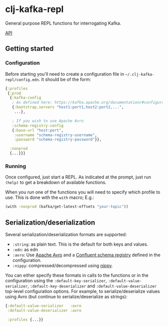 clj-kafka-repl
==============

General purpose REPL functions for interrogating Kafka.

[API](https://ovotech.github.io/clj-kafka-repl/)

Getting started
---------------

### Configuration

Before starting you'll need to create a configuration file in `~/.clj-kafka-repl/config.edn`. It should be of the form:

```clj
{:profiles
 {:prod
  {:kafka-config
   ; As defined here: https://kafka.apache.org/documentation/#configuration
   {:bootstrap.servers "host1:port1,host2:port2,...",
    ...},

   ; If you wish to use Apache Avro
   :schema-registry-config
   {:base-url "host:port",
    :username "schema-registry-username",
    :password "schema-registry-password"}},

  :nonprod
  {...}}}
``` 

### Running

Once configured, just start a REPL. As indicated at the prompt, just
run `(help)` to get a breakdown of available functions.

When you run one of the functions you will need to specify which profile to use. This is done with the `with` macro; E.g.:

```clj
(with :nonprod (kafka/get-latest-offsets "your-topic"))
```

Serialization/deserialization
-----------------------------

Several serialization/deserialization formats are supported:

* `:string`: as plain text. This is the default for both keys and values.
* `:edn`: as edn
* `:avro`: Use [Apache Avro](https://avro.apache.org/) and a [Confluent schema registry](https://docs.confluent.io/current/schema-registry/index.html) defined in the configuration.
* `:nippy`: compressed/decompressed using [nippy](https://github.com/ptaoussanis/nippy).

You can either specify these formats in calls to the functions or in the configuration using the
`:default-key-serializer`, `:default-value-serializer`, `:default-key-deserializer` and `:default-value-deserializer`
top-level configuration options. For example, to serialize/deserialize values using Avro (but continue to
serialize/deserialize as strings):

```clj
{:default-value-serializer   :avro
 :default-value-deserializer :avro

 :profiles {...}}
```
